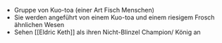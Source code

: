 + Gruppe von Kuo-toa (einer Art Fisch Menschen)
+ Sie werden angeführt von einem Kuo-toa und einem riesigem Frosch ähnlichen Wesen
+ Sehen [[Eldric Keth]] als ihren Nicht-Blinzel Champion/ König an